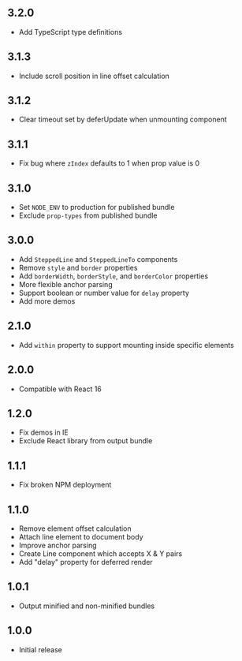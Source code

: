 ## 3.2.0
* Add TypeScript type definitions

## 3.1.3
* Include scroll position in line offset calculation

## 3.1.2
* Clear timeout set by deferUpdate when unmounting component

## 3.1.1
* Fix bug where `zIndex` defaults to 1 when prop value is 0

## 3.1.0
* Set `NODE_ENV` to production for published bundle
* Exclude `prop-types` from published bundle

## 3.0.0
* Add `SteppedLine` and `SteppedLineTo` components
* Remove `style` and `border` properties
* Add `borderWidth`, `borderStyle`, and `borderColor` properties
* More flexible anchor parsing
* Support boolean or number value for `delay` property
* Add more demos

## 2.1.0
* Add `within` property to support mounting inside specific elements

## 2.0.0
* Compatible with React 16

## 1.2.0
* Fix demos in IE
* Exclude React library from output bundle

## 1.1.1
* Fix broken NPM deployment

## 1.1.0
* Remove element offset calculation
* Attach line element to document body
* Improve anchor parsing
* Create Line component which accepts X & Y pairs
* Add "delay" property for deferred render

## 1.0.1
* Output minified and non-minified bundles

## 1.0.0
* Initial release
